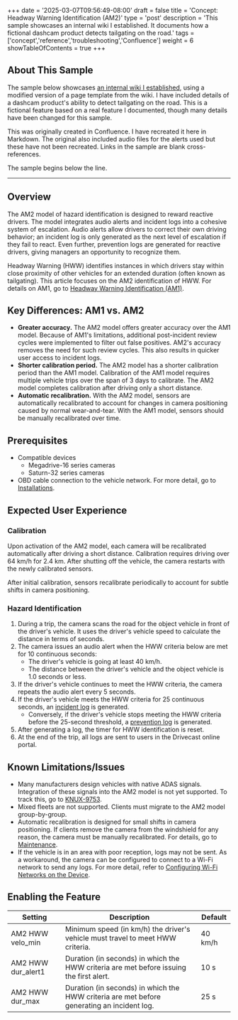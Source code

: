 +++
date = '2025-03-07T09:56:49-08:00'
draft = false
title = 'Concept: Headway Warning Identification (AM2)'
type = 'post'
description = 'This sample showcases an internal wiki I established. It documents how a fictional dashcam product detects tailgating on the road.'
tags = ['concept','reference','troubleshooting','Confluence']
weight = 6
showTableOfContents = true
+++

## About This Sample

The sample below showcases [an internal wiki I established](/samples/internalwiki "Success Story: Building an Internal Product Wiki"), using a modified version of a page template from the wiki. I have included details of a dashcam product's ability to detect tailgating on the road. This is a fictional feature based on a real feature I documented, though many details have been changed for this sample.

This was originally created in Confluence. I have recreated it here in Markdown. The original also included audio files for the alerts used but these have not been recreated. Links in the sample are blank cross-references.

The sample begins below the line.

---

## Overview

The AM2 model of hazard identification is designed to reward reactive drivers. The model integrates audio alerts and incident logs into a cohesive system of escalation. Audio alerts allow drivers to correct their own driving behavior; an incident log is only generated as the next level of escalation if they fail to react. Even further, prevention logs are generated for reactive drivers, giving managers an opportunity to recognize them.

Headway Warning (HWW) identifies instances in which drivers stay within close proximity of other vehicles for an extended duration (often known as tailgating). This article focuses on the AM2 identification of HWW. For details on AM1, go to [Headway Warning Identification (AM1)](/samples/hww).

## Key Differences: AM1 vs. AM2

- **Greater accuracy.** The AM2 model offers greater accuracy over the AM1 model. Because of AM1's limitations, additional post-incident review cycles were implemented to filter out false positives. AM2's accuracy removes the need for such review cycles. This also results in quicker user access to incident logs.
- **Shorter calibration period.** The AM2 model has a shorter calibration period than the AM1 model. Calibration of the AM1 model requires multiple vehicle trips over the span of 3 days to calibrate. The AM2 model completes calibration after driving only a short distance.
- **Automatic recalibration.** With the AM2 model, sensors are automatically recalibrated to account for changes in camera positioning caused by normal wear-and-tear. With the AM1 model, sensors should be manually recalibrated over time.

## Prerequisites

- Compatible devices
	- Megadrive-16 series cameras
	- Saturn-32 series cameras
- OBD cable connection to the vehicle network. For more detail, go to [Installations](/samples/hww).

## Expected User Experience

### Calibration

Upon activation of the AM2 model, each camera will be recalibrated automatically after driving a short distance. Calibration requires driving over 64 km/h for 2.4 km. After shutting off the vehicle, the camera restarts with the newly calibrated sensors.

After initial calibration, sensors recalibrate periodically to account for subtle shifts in camera positioning.

### Hazard Identification

1. During a trip, the camera scans the road for the object vehicle in front of the driver's vehicle. It uses the driver's vehicle speed to calculate the distance in terms of seconds.
2. The camera issues an audio alert when the HWW criteria below are met for 10 continuous seconds:
	- The driver's vehicle is going at least 40 km/h.
	- The distance between the driver's vehicle and the object vehicle is 1.0 seconds or less.
3. If the driver's vehicle continues to meet the HWW criteria, the camera repeats the audio alert every 5 seconds.
4. If the driver's vehicle meets the HWW criteria for 25 continuous seconds, an [incident log](/samples/hww "timeline of incident progression from first alert") is generated.
	- Conversely, if the driver's vehicle stops meeting the HWW criteria before the 25-second threshold, a [prevention log](/samples/hww "timeline of incident progression and resolution") is generated.
5. After generating a log, the timer for HWW identification is reset. 
6. At the end of the trip, all logs are sent to users in the Drivecast online portal.

## Known Limitations/Issues

- Many manufacturers design vehicles with native ADAS signals. Integration of these signals into the AM2 model is not yet supported. To track this, go to [KNUX-9753](/samples/hww "Jira story for ADAS API development").
- Mixed fleets are not supported. Clients must migrate to the AM2 model group-by-group.
- Automatic recalibration is designed for small shifts in camera positioning. If clients remove the camera from the windshield for any reason, the camera must be manually recalibrated. For details, go to [Maintenance](/samples/hww).
- If the vehicle is in an area with poor reception, logs may not be sent. As a workaround, the camera can be configured to connect to a Wi-Fi network to send any logs. For more detail, refer to [Configuring Wi-Fi Networks on the Device](/samples/hww).

## Enabling the Feature

| Setting           | Description                                                                                    | Default          |
|-------------------|------------------------------------------------------------------------------------------------|------------------|
| AM2 HWW velo_min  | Minimum speed (in km/h) the driver's vehicle must travel to meet HWW criteria.                 | 40 km/h |
| AM2 HWW dur_alert1 | Duration (in seconds) in which the HWW criteria are met before issuing the first alert. | 10 s    |
| AM2 HWW dur_max | Duration (in seconds) in which the HWW criteria are met before generating an incident log.         | 25 s      |
